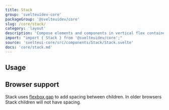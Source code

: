 ```yaml
---
title: Stack
group: 'svelteuidev-core'
packageGroup: '@svelteuidev/core'
slug: /core/stack/
category: 'layout'
description: 'Compose elements and components in vertical flex container'
import: "import { Stack } from '@svelteuidev/core';"
source: 'svelteui-core/src/components/Stack/Stack.svelte'
docs: 'core/stack.md'
---
```


<script>
    import { Demo, StackDemos } from '@svelteuidev/demos';
    import { Heading } from 'components';
</script>

<Heading />

## Usage

<Demo demo={StackDemos.configurator} />

## Browser support

Stack uses [flexbox gap](https://caniuse.com/flexbox-gap) to add spacing between children.
In older browsers Stack children will not have spacing.
